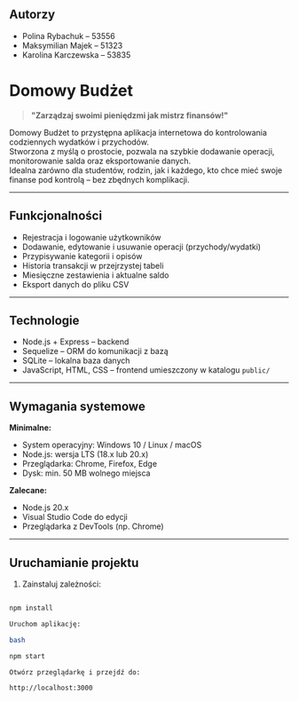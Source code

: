 ## Autorzy

- Polina Rybachuk – 53556
- Maksymilian Majek – 51323
- Karolina Karczewska – 53835
  
# Domowy Budżet

> **"Zarządzaj swoimi pieniędzmi jak mistrz finansów!"**

Domowy Budżet to przystępna aplikacja internetowa do kontrolowania codziennych wydatków i przychodów.  
Stworzona z myślą o prostocie, pozwala na szybkie dodawanie operacji, monitorowanie salda oraz eksportowanie danych.  
Idealna zarówno dla studentów, rodzin, jak i każdego, kto chce mieć swoje finanse pod kontrolą – bez zbędnych komplikacji.

---

## Funkcjonalności

- Rejestracja i logowanie użytkowników
- Dodawanie, edytowanie i usuwanie operacji (przychody/wydatki)
- Przypisywanie kategorii i opisów
- Historia transakcji w przejrzystej tabeli
- Miesięczne zestawienia i aktualne saldo
- Eksport danych do pliku CSV

---

## Technologie

- Node.js + Express – backend
- Sequelize – ORM do komunikacji z bazą
- SQLite – lokalna baza danych
- JavaScript, HTML, CSS – frontend umieszczony w katalogu `public/`

---

## Wymagania systemowe

**Minimalne:**

- System operacyjny: Windows 10 / Linux / macOS
- Node.js: wersja LTS (18.x lub 20.x)
- Przeglądarka: Chrome, Firefox, Edge
- Dysk: min. 50 MB wolnego miejsca

**Zalecane:**

- Node.js 20.x
- Visual Studio Code do edycji
- Przeglądarka z DevTools (np. Chrome)

---

## Uruchamianie projektu

1. Zainstaluj zależności:

```bash

npm install

Uruchom aplikację:

bash

npm start

Otwórz przeglądarkę i przejdź do:

http://localhost:3000

